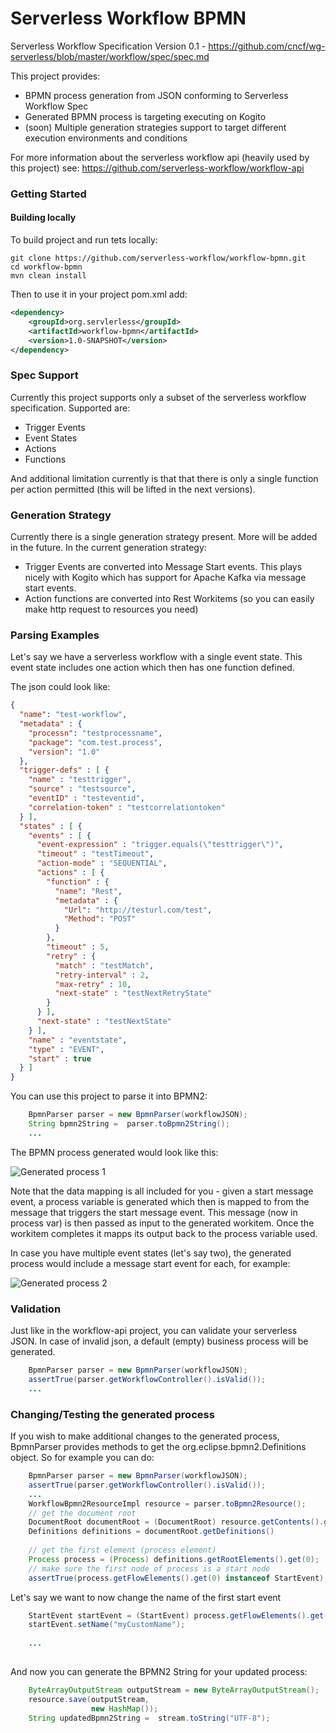 # Serverless Workflow BPMN

Serverless Workflow Specification Version 0.1 - https://github.com/cncf/wg-serverless/blob/master/workflow/spec/spec.md

This project provides:

-   BPMN process generation from JSON conforming to Serverless Workflow Spec
-   Generated BPMN process is targeting executing on Kogito
-   (soon) Multiple generation strategies support to target different execution 
environments and conditions

For more information about the serverless workflow api (heavily used by this project) see:
https://github.com/serverless-workflow/workflow-api

### Getting Started

#### Building locally
To build project and run tets locally:

```
git clone https://github.com/serverless-workflow/workflow-bpmn.git
cd workflow-bpmn
mvn clean install
```

Then to use it in your project pom.xml add:

```xml
<dependency>
    <groupId>org.servlerless</groupId>
    <artifactId>workflow-bpmn</artifactId>
    <version>1.0-SNAPSHOT</version>
</dependency>
```

### Spec Support
Currently this project supports only a subset of the serverless workflow specification.
Supported are:
* Trigger Events
* Event States
* Actions
* Functions

And additional limitation currently is that that there is only a single function per
action permitted (this will be lifted in the next versions).

### Generation Strategy
Currently there is a single generation strategy present. More will be added in the future.
In the current generation strategy:

* Trigger Events are converted into Message Start events. This plays nicely with Kogito
which has support for Apache Kafka via message start events.
* Action functions are converted into Rest Workitems (so you can easily make http request to resources you need)

### Parsing Examples

Let's say we have a serverless workflow with a single event state. This event state 
includes one action which then has one function defined. 

The json could look like:

```json
{
  "name": "test-workflow",
  "metadata" : {
    "processn": "testprocessname",
    "package": "com.test.process",
    "version": "1.0"
  },
  "trigger-defs" : [ {
    "name" : "testtrigger",
    "source" : "testsource",
    "eventID" : "testeventid",
    "correlation-token" : "testcorrelationtoken"
  } ],
  "states" : [ {
    "events" : [ {
      "event-expression" : "trigger.equals(\"testtrigger\")",
      "timeout" : "testTimeout",
      "action-mode" : "SEQUENTIAL",
      "actions" : [ {
        "function" : {
          "name": "Rest",
          "metadata" : {
            "Url": "http://testurl.com/test",
            "Method": "POST"
          }
        },
        "timeout" : 5,
        "retry" : {
          "match" : "testMatch",
          "retry-interval" : 2,
          "max-retry" : 10,
          "next-state" : "testNextRetryState"
        }
      } ],
      "next-state" : "testNextState"
    } ],
    "name" : "eventstate",
    "type" : "EVENT",
    "start" : true
  } ]
}
```

You can use this project to parse it into BPMN2:

```java
    BpmnParser parser = new BpmnParser(workflowJSON);
    String bpmn2String =  parser.toBpmn2String();
    ...
```

The BPMN process generated would look like this:


![Generated process 1](img/oneeventstatewithfunction.png)

Note that the data mapping is all included for you - given a start message event, a process variable
is generated which then is mapped to from the message that triggers the start message event.
This message (now in process var) is then passed as input to the generated workitem.
Once the workitem completes it mapps its output back to the process variable used.


In case you have multiple event states (let's say two), the generated process would include a message 
start event for each, for example:

![Generated process 2](img/twoeventstateswithfunction.png)

### Validation

Just like in the workflow-api project, you can validate your serverless JSON. 
In case of invalid json, a default (empty) business process will be generated.

```java
    BpmnParser parser = new BpmnParser(workflowJSON);
    assertTrue(parser.getWorkflowController().isValid());
    ...
```

### Changing/Testing the generated process

If you wish to make additional changes to the generated process, BpmnParser provides methods to 
get the org.eclipse.bpmn2.Definitions object. So for example you can do:

```java
    BpmnParser parser = new BpmnParser(workflowJSON);
    assertTrue(parser.getWorkflowController().isValid());
    ...
    WorkflowBpmn2ResourceImpl resource = parser.toBpmn2Resource();
    // get the document root
    DocumentRoot documentRoot = (DocumentRoot) resource.getContents().get(0);
    Definitions definitions = documentRoot.getDefinitions()
    
    // get the first element (process element)
    Process process = (Process) definitions.getRootElements().get(0);
    // make sure the first node of process is a start node
    assertTrue(process.getFlowElements().get(0) instanceof StartEvent);
```

Let's say we want to now change the name of the first start event

```java
    StartEvent startEvent = (StartEvent) process.getFlowElements().get(0);
    startEvent.setName("myCustomName");
    
    ...
    
```

And now you can generate the BPMN2 String for your updated process:

```java
    ByteArrayOutputStream outputStream = new ByteArrayOutputStream();
    resource.save(outputStream,
                  new HashMap());
    String updatedBpmn2String =  stream.toString("UTF-8");
    
```

